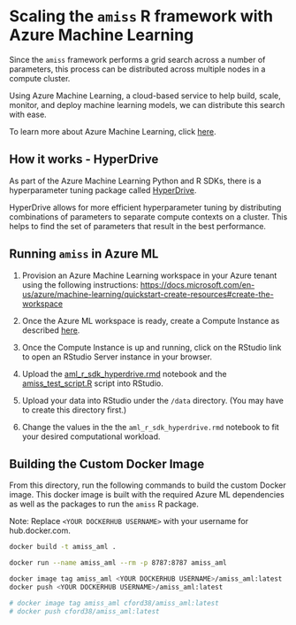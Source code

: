 # Scaling the `amiss` R framework with Azure Machine Learning

Since the `amiss` framework performs a grid search across a number of parameters, this process can be distributed across multiple nodes in a compute cluster.

Using Azure Machine Learning, a cloud-based service to help build, scale, monitor, and deploy machine learning models, we can distribute this search with ease.

To learn more about Azure Machine Learning, click [here](https://docs.microsoft.com/en-us/azure/machine-learning/overview-what-is-azure-ml).


## How it works - HyperDrive

As part of the Azure Machine Learning Python and R SDKs, there is a hyperparameter tuning package called [HyperDrive](https://docs.microsoft.com/en-us/python/api/azureml-train-core/azureml.train.hyperdrive?view=azure-ml-py).

HyperDrive allows for more efficient hyperparameter tuning by distributing combinations of parameters to separate compute contexts on a cluster. This helps to find the set of parameters that result in the best performance.

## Running `amiss` in Azure ML

1. Provision an Azure Machine Learning workspace in your Azure tenant using the following instructions: https://docs.microsoft.com/en-us/azure/machine-learning/quickstart-create-resources#create-the-workspace

2. Once the Azure ML workspace is ready, create a Compute Instance as described [here](https://docs.microsoft.com/en-us/azure/machine-learning/quickstart-create-resources#instance).

3. Once the Compute Instance is up and running, click on the RStudio link to open an RStudio Server instance in your browser.

4. Upload the [aml_r_sdk_hyperdrive.rmd](aml_r_sdk_hyperdrive.rmd) notebook and the [amiss_test_script.R](amiss_test_script.R) script into RStudio.

5. Upload your data into RStudio under the `/data` directory. (You may have to create this directory first.)

6. Change the values in the the `aml_r_sdk_hyperdrive.rmd` notebook to fit your desired computational workload.

## Building the Custom Docker Image

From this directory, run the following commands to build the custom Docker image. This docker image is built with the required Azure ML dependencies as well as the packages to run the `amiss` R package.

Note: Replace `<YOUR DOCKERHUB USERNAME>` with your username for hub.docker.com.

```sh
docker build -t amiss_aml .

docker run --name amiss_aml --rm -p 8787:8787 amiss_aml

docker image tag amiss_aml <YOUR DOCKERHUB USERNAME>/amiss_aml:latest
docker push <YOUR DOCKERHUB USERNAME>/amiss_aml:latest

# docker image tag amiss_aml cford38/amiss_aml:latest
# docker push cford38/amiss_aml:latest
```
